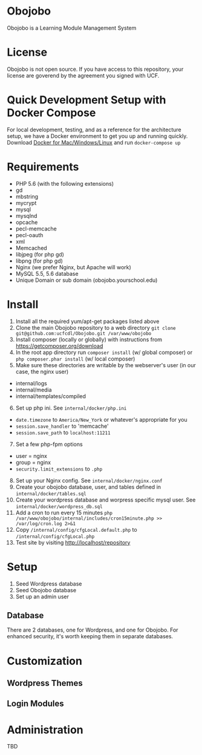 # Obojobo
Obojobo is a Learning Module Management System

# License
Obojobo is not open source. If you have access to this repository, your license are goverend by the agreement you signed with UCF.

# Quick Development Setup with Docker Compose
For local development, testing, and as a reference for the architecture setup, we have a Docker environment to get you up and running quickly.
Download [Docker for Mac/Windows/Linux](https://www.docker.com/products/docker) and run `docker-compose up`


# Requirements

* PHP 5.6 (with the following extensions)
 * gd
 * mbstring
 * mycrypt
 * mysql
 * mysqlnd
 * opcache
 * pecl-memcache
 * pecl-oauth
 * xml
* Memcached
* libjpeg (for php gd)
* libpng (for php gd)
* Nginx (we prefer Nginx, but Apache will work)
* MySQL 5.5, 5.6 database
* Unique Domain or sub domain (obojobo.yourschool.edu)

# Install

1. Install all the required yum/apt-get packages listed above
2. Clone the main Obojobo repository to a web directory `git clone git@github.com:ucfcdl/Obojobo.git /var/www/obojobo`
3. Install composer (locally or globally) with instructions from https://getcomposer.org/download
4. In the root app directory run `composer install` (w/ global composer) or `php composer.phar install` (w/ local composer)
5. Make sure these directories are writable by the webserver's user (in our case, the nginx user)
 * internal/logs
 * internal/media
 * internal/templates/compiled
6. Set up php ini. See `internal/docker/php.ini`
 * `date.timezone` to `America/New_York` or whatever's appropriate for you
 * `session.save_handler` to 'memcache'
 * `session.save_path` to `localhost:11211`
7. Set a few php-fpm options
 * user = nginx
 * group = nginx
 * `security.limit_extensions` to `.php`
8. Set up your Nginx config. See `internal/docker/nginx.conf`
9. Create your obojobo database, user, and tables defined in `internal/docker/tables.sql`
10. Create your wordpress database and worpress specific mysql user.  See `internal/docker/wordpress_db.sql`
10. Add a cron to run every 15 minutes `php /var/www/obojobo/internal/includes/cron15minute.php >> /var/log/cron.log 2>&1`
11. Copy `/internal/config/cfgLocal.default.php` to `/internal/config/cfgLocal.php`
12. Test site by visiting [http://localhost/repository](http://localhost/repository)

# Setup

1. Seed Wordpress database
2. Seed Obojobo database
3. Set up an admin user

## Database
There are 2 databases, one for Wordpress, and one for Obojobo.  For enhanced security, it's worth keeping them in separate databases.

# Customization

## Wordpress Themes

## Login Modules


# Administration
TBD
